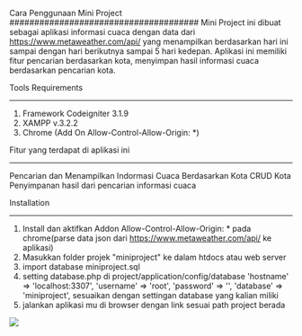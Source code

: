 
Cara Penggunaan Mini Project
######################################
 Mini Project ini dibuat sebagai aplikasi informasi cuaca dengan data dari https://www.metaweather.com/api/ yang menampilkan berdasarkan hari ini sampai dengan hari berikutnya sampai 5 hari kedepan. Aplikasi ini memiliki fitur pencarian berdasarkan kota, menyimpan hasil informasi cuaca berdasarkan pencarian kota.

Tools Requirements 
*******************
1. Framework Codeigniter 3.1.9
2. XAMPP v.3.2.2
3. Chrome (Add On Allow-Control-Allow-Origin: *)

Fitur yang terdapat di aplikasi ini
****************************************************
Pencarian dan Menampilkan Indormasi Cuaca Berdasarkan Kota
CRUD Kota
Penyimpanan hasil dari pencarian informasi cuaca

Installation
************
1. Install dan aktifkan Addon Allow-Control-Allow-Origin: * pada chrome(parse data json dari https://www.metaweather.com/api/ ke aplikasi)
2. Masukkan folder projek "miniproject" ke dalam htdocs atau web server
3. import database miniproject.sql
4. setting database.php di project/application/config/database
	'hostname' => 'localhost:3307',
	'username' => 'root',
	'password' => '',
	'database' => 'miniproject', 
sesuaikan dengan settingan database yang kalian miliki
5. jalankan aplikasi mu di browser dengan link sesuai path project berada

<img src="/ridwanfarizki/miniproject/raw/master/tampilan1.png" style="max-width:100%;">

